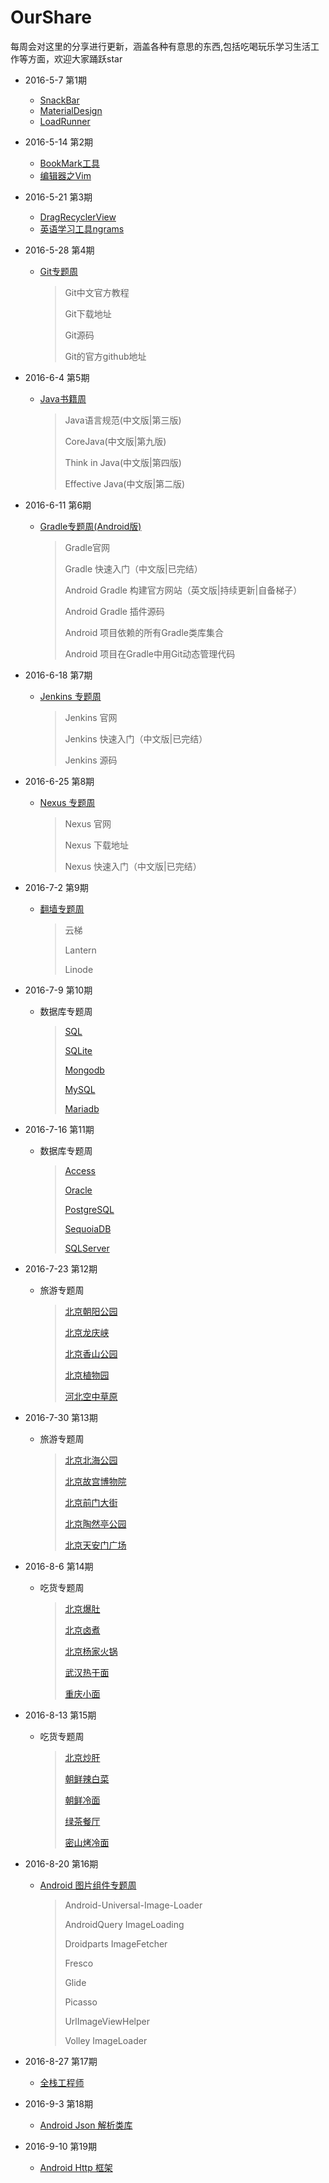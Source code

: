 # OurShare
每周会对这里的分享进行更新，涵盖各种有意思的东西,包括吃喝玩乐学习生活工作等方面，欢迎大家踊跃star

* 2016-5-7 第1期
  * [SnackBar](Development/Android/CustomView/Bar.md)
  * [MaterialDesign](Development/Android/Design/MaterialDesign.md)
  * [LoadRunner](Development/Test/LoadRunner.md)


* 2016-5-14 第2期
  * [BookMark工具](Tool/BookMark.md)
  * [编辑器之Vim](Development/Editor/Vim.md)


* 2016-5-21 第3期
  * [DragRecyclerView](Development/Android/CustomView/RecyclerView.md)
  * [英语学习工具ngrams](Language/English/Tool.md)


* 2016-5-28 第4期

  * [Git专题周](Development/VersionControl/Git.md)

    > Git中文官方教程
    >
    > Git下载地址
    >
    > Git源码
    >
    > Git的官方github地址


* 2016-6-4 第5期

  * [Java书籍周](Development/Language/Java/Book/Foundation.md)

    > Java语言规范(中文版|第三版)
    >
    > CoreJava(中文版|第九版)
    >
    > Think in Java(中文版|第四版)
    >
    > Effective Java(中文版|第二版)


* 2016-6-11 第6期

  * [Gradle专题周(Android版)](Development/ContinuousIntegration/Gradle/Android/Gradle.md)

    > Gradle官网
    >
    > Gradle 快速入门（中文版|已完结）
    >
    > Android Gradle 构建官方网站（英文版|持续更新|自备梯子）
    >
    > Android Gradle 插件源码
    >
    > Android 项目依赖的所有Gradle类库集合
    >
    > Android 项目在Gradle中用Git动态管理代码


* 2016-6-18 第7期

  * [Jenkins 专题周](Development/ContinuousIntegration/Jenkins/Jenkins.md)

    >Jenkins 官网
    >
    >Jenkins 快速入门（中文版|已完结）
    >
    >Jenkins 源码



* 2016-6-25 第8期

  * [Nexus 专题周](Development/ContinuousIntegration/Nexus/Nexus.md)

    > Nexus 官网
    >
    > Nexus 下载地址
    >
    > Nexus 快速入门（中文版|已完结）


* 2016-7-2 第9期

  * [翻墙专题周](Tool/OverTheWall.md)

    > 云梯
    >
    > Lantern
    >
    > Linode


* 2016-7-9 第10期

  * 数据库专题周

    >[SQL](Development/DataBase/SQL.md)
    >
    >[SQLite](Development/DataBase/SQLite.md)
    >
    >[Mongodb](Development/DataBase/Mongodb.md)
    >
    >[MySQL](Development/DataBase/MySQL/MySQL.md)
    >
    >[Mariadb](Development/DataBase/MySQL/Mariadb.md)



* 2016-7-16 第11期

  * 数据库专题周

    > [Access](Development/DataBase/Access.md)
    >
    > [Oracle](Development/DataBase/Oracle.md)
    >
    > [PostgreSQL](Development/DataBase/PostgreSQL.md)
    >
    > [SequoiaDB](Development/DataBase/MySQL/SequoiaDB.md)
    >
    > [SQLServer](Development/DataBase/MySQL/SQLServer.md)


* 2016-7-23 第12期

  * 旅游专题周

    > [北京朝阳公园](Travel/北京朝阳公园.md)
    >
    > [北京龙庆峡](Travel/北京龙庆峡.md)
    >
    > [北京香山公园](Travel/北京香山公园.md)
    >
    > [北京植物园](Travel/北京植物园.md)
    >
    > [河北空中草原](Travel/河北空中草原.md)


* 2016-7-30 第13期

  * 旅游专题周

    > [北京北海公园](Travel/北京北海公园.md)
    >
    > [北京故宫博物院](Travel/北京故宫博物院.md)
    >
    > [北京前门大街](Travel/北京前门大街.md)
    >
    > [北京陶然亭公园](Travel/北京陶然亭公园.md)
    >
    > [北京天安门广场](Travel/北京天安门广场.md)

* 2016-8-6 第14期

  * 吃货专题周

    > [北京爆肚](Eat/北京爆肚.md)
    >
    > [北京卤煮](Eat/北京卤煮.md)
    >
    > [北京杨家火锅](Eat/北京杨家火锅.md)
    >
    > [武汉热干面](Eat/武汉热干面.md)
    >
    > [重庆小面](Eat/重庆小面.md)

* 2016-8-13 第15期

  * 吃货专题周

    > [北京炒肝](Eat/北京炒肝.md)
    >
    > [朝鲜辣白菜](Eat/朝鲜辣白菜.md)
    >
    > [朝鲜冷面](Eat/朝鲜冷面.md)
    >
    > [绿茶餐厅](Eat/绿茶餐厅.md)
    >
    > [密山烤冷面](Eat/密山烤冷面.md)

* 2016-8-20 第16期

  * [Android 图片组件专题周](Development/Android/Component/Image.md)

    > Android-Universal-Image-Loader
    >
    > AndroidQuery ImageLoading
    >
    > Droidparts ImageFetcher
    >
    > Fresco
    >
    > Glide
    >
    > Picasso
    >
    > UrlImageViewHelper
    >
    > Volley ImageLoader
    >

* 2016-8-27 第17期

  * [全栈工程师](Development/FullStack)

* 2016-9-3 第18期

  * [Android Json 解析类库](Development/Android/Component/Json.md)

* 2016-9-10 第19期

  * [Android Http 框架](Development/Android/Component/Json.md)